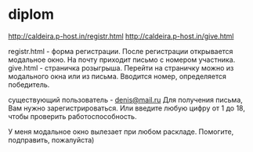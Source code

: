 # diplom
http://caldeira.p-host.in/registr.html
http://caldeira.p-host.in/give.html

registr.html - форма регистрации. После регистрации открывается модальное окно.
На почту приходит письмо с номером участника.
give.html - страничка розыгрыша. Перейти на страничку можно из модального окна или из письма. Вводится номер, определяется победитель.

существующий пользователь - denis@mail.ru
Для получения письма, Вам нужно зарегистрироваться. Или введите любую цифру от 1 до 18, чтобы проверить работоспособность.

У меня модальное окно вылезает при любом раскладе. Помогите, подправить, пожалуйста)
